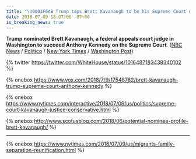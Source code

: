 ```yaml
---
title: "\U0001F6A8 Trump taps Brett Kavanaugh to be his Supreme Court nominee"
date: 2018-07-09 18:07:00 -07:00
is_breaking_news: true
---
```


**Trump nominated Brett Kavanaugh, a federal appeals court judge in Washington to succeed Anthony Kennedy on the Supreme Court**. ([NBC News](https://www.nbcnews.com/politics/supreme-court/trump-taps-federal-appeals-court-judge-brett-kavanaugh-supreme-court-n889921) / [Politico](https://www.politico.com/story/2018/07/09/trumps-supreme-court-pick-thomas-hardiman-and-brett-kavanaugh-702297) / [New York Times](https://www.nytimes.com/2018/07/09/us/politics/brett-kavanaugh-supreme-court.html) / [Washington Post](https://www.washingtonpost.com/politics/trump-supreme-court-pick/2018/07/09/afa8ae36-83a0-11e8-8f6c-46cb43e3f306_story.html))

{%  twitter https://twitter.com/WhiteHouse/status/1016487183438340102 %}

{% onebox https://www.vox.com/2018/7/9/17548782/brett-kavanaugh-trump-supreme-court-anthony-kennedy %}

{% onebox https://www.nytimes.com/interactive/2018/07/09/us/politics/supreme-court-kavanaugh-justice-conservative.html %}

{% onebox http://www.scotusblog.com/2018/06/potential-nominee-profile-brett-kavanaugh/ %}

---

{% onebox https://www.nytimes.com/2018/07/09/us/migrants-family-separation-reunification.html %}